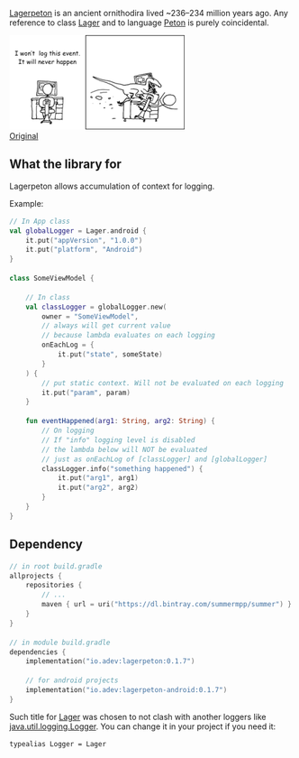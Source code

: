 [Lagerpeton](https://en.wikipedia.org/wiki/Lagerpeton) is an ancient ornithodira lived ~236–234 million years ago. Any reference to class [Lager](https://docs.oracle.com/javase/7/docs/api/java/util/logging/Logger.html) and to language [Peton](https://www.python.org/) is purely coincidental.

![logo](./logo.png)  
[Original](https://thecomicninja.wordpress.com/2011/11/27/xkcd-37/)

## What the library for

Lagerpeton allows accumulation of context for logging.

Example:
```kotlin
// In App class
val globalLogger = Lager.android {
    it.put("appVersion", "1.0.0")
    it.put("platform", "Android")
}

class SomeViewModel {

    // In class
    val classLogger = globalLogger.new(
        owner = "SomeViewModel",
        // always will get current value 
        // because lambda evaluates on each logging
        onEachLog = {
            it.put("state", someState)
        }
    ) {
        // put static context. Will not be evaluated on each logging
        it.put("param", param)
    }

    fun eventHappened(arg1: String, arg2: String) {
        // On logging
        // If "info" logging level is disabled 
        // the lambda below will NOT be evaluated
        // just as onEachLog of [classLogger] and [globalLogger]
        classLogger.info("something happened") {
            it.put("arg1", arg1)
            it.put("arg2", arg2)
        }
    }
}
```

## Dependency

```kotlin
// in root build.gradle
allprojects {
    repositories {
        // ...
        maven { url = uri("https://dl.bintray.com/summermpp/summer") }
    }
}

// in module build.gradle
dependencies {
    implementation("io.adev:lagerpeton:0.1.7")
    
    // for android projects
    implementation("io.adev:lagerpeton-android:0.1.7")
}
```

Such title for [Lager](https://github.com/adevone/lagerpeton/blob/master/kmp-logger/src/commonMain/kotlin/io/adev/logger/Lager.kt) was chosen to not clash with another loggers like [java.util.logging.Logger](https://docs.oracle.com/javase/7/docs/api/java/util/logging/Logger.html). You can change it in your project if you need it:
```
typealias Logger = Lager
```